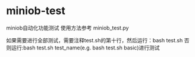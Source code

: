 # miniob-test
miniob自动化功能测试
使用方法参考 miniob_test.py

如果需要进行全部测试，需要注释test.sh的第十行，然后运行：bash test.sh
否则运行:bash test.sh test_name(e.g. bash test.sh basic)进行测试
